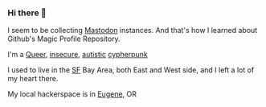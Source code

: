 ### Hi there 👋
I seem to be collecting <a rel="me" href="https://mastodon.social/@cmdrmoto">Mastodon</a> instances. And that's how I learned about Github's Magic Profile Repository.

I'm a <a rel="me" href="https://tech.lgbt/@cmdrmoto">Queer</a>, <a rel="me" href="https://infosec.exchange/@cmdrmoto">insecure</a>, <a rel="me" href="https://neurodifferent.me/@cmdrmoto">autistic</a> <a rel="me" href="https://cryptodon.chat/@cmdrmoto">cypherpunk</a>

I used to live in the <a rel="me" href="https://sfba.social/@cmdrmoto">SF</a> Bay Area, both East and West side, and I left a lot of my heart there.</a>

My local hackerspace is in <a rel="me" href="https://emeraldsocial.org/@cmdrmoto">Eugene</a>, OR

